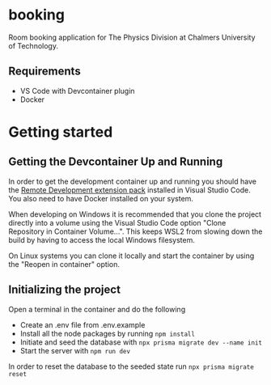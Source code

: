 # booking

Room booking application for The Physics Division at Chalmers University of Technology.

## Requirements

- VS Code with Devcontainer plugin
- Docker

# Getting started

## Getting the Devcontainer Up and Running
In order to get the development container up and running you should have the [Remote Development extension pack](https://marketplace.visualstudio.com/items?itemName=ms-vscode-remote.vscode-remote-extensionpack) installed in Visual Studio Code. You also need to have Docker installed on your system.

When developing on Windows it is recommended that you clone the project directly into a volume using the Visual Studio Code option "Clone Repository in Container Volume...". This keeps WSL2 from slowing down the build by having to access the local Windows filesystem.

On Linux systems you can clone it locally and start the container by using the "Reopen in container" option.


## Initializing the project 
Open a terminal in the container and do the following
- Create an .env file from .env.example
- Install all the node packages by running `npm install`
- Initiate and seed the database with `npx prisma migrate dev --name init`
- Start the server with `npm run dev`

In order to reset the database to the seeded state run `npx prisma migrate reset`